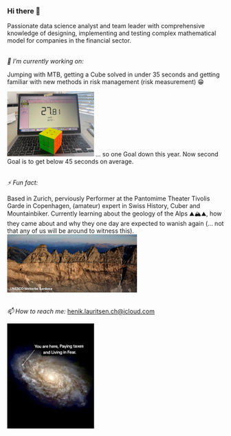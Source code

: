 ### Hi there 👋

Passionate data science analyst and team leader with comprehensive knowledge of designing, implementing and testing complex mathematical model for companies in the financial sector.

\
*🔭 I’m currently working on:*

Jumping with MTB, getting a Cube solved in under 35 seconds and getting familiar with new methods in risk management (risk measurement) 😁

<img src="https://github.com/henrik-lauritsen-ch/Pictures/blob/main/rubiks20250622.png" width=40% height=40%> ... so one Goal down this year. Now second Goal is to get below 45 seconds on average.


\
*⚡ Fun fact:*

Based in Zurich, perviously Performer at the Pantomime Theater Tivolis Garde in Copenhagen, (amateur) expert in Swiss History, Cuber and Mountainbiker. Currently learning about the geology of the Alps ⛰️🏔️⛰️, how they came about and why they one day are expected to wanish again (... not that any of us will be around to witness this).
<img src="https://github.com/henrik-lauritsen-ch/Pictures/blob/main/sardona_glarus.png" width=60% height=60%>

\
*📫 How to reach me:*
henik.lauritsen.ch@icloud.com

<img src="https://github.com/henrik-lauritsen-ch/Pictures/blob/main/fear.png" width=40% height=40%>

<!--
**henrik-lauritsen-ch/henrik-lauritsen-ch** is a ✨ _special_ ✨ repository because its `README.md` (this file) appears on your GitHub profile.

Here are some ideas to get you started:

- 🔭 I’m currently working on ...
- 🌱 I’m currently learning ...
- 👯 I’m looking to collaborate on ...
- 🤔 I’m looking for help with ...
- 💬 Ask me about ...
- 📫 How to reach me: ...
- 😄 Pronouns: ...
- ⚡ Fun fact: ...
-->
